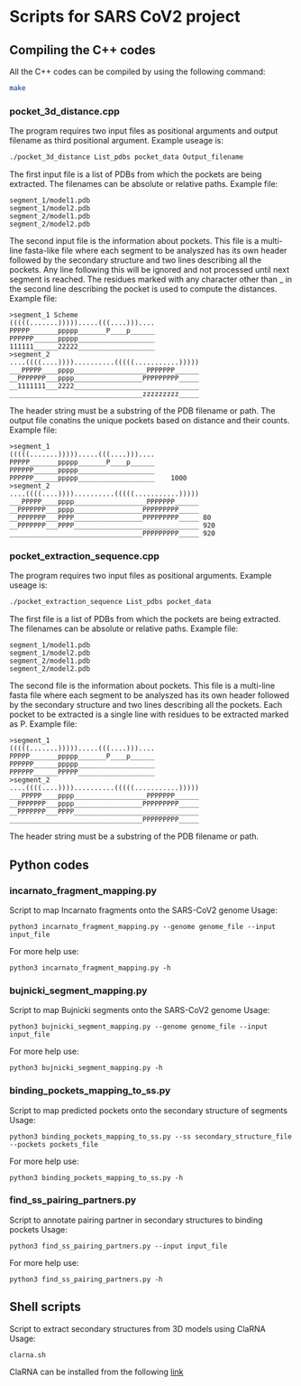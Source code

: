 # Scripts for SARS CoV2 project

## Compiling the C++ codes

All the C++ codes can be compiled by using the following command:
```bash
make
```

### pocket_3d_distance.cpp
The program requires two input files as positional arguments and output filename as third positional argument. 
Example useage is:
```bash
./pocket_3d_distance List_pdbs pocket_data Output_filename
```

The first input file is a list of PDBs from which the pockets are being extracted. The filenames can be absolute or relative paths.
Example file: 
```
segment_1/model1.pdb
segment_1/model2.pdb
segment_2/model1.pdb
segment_2/model2.pdb
```
The second input file is the information about pockets. This file is a multi-line fasta-like file where each segment to be analyszed has its own header followed by the secondary structure and two lines describing all the pockets. Any line following this will be ignored and not processed until next segment is reached. The residues marked with any character other than _ in the second line describing the pocket is used to compute the distances.
Example file: 
```
>segment_1 Scheme
(((((.......))))).....(((....)))....
PPPPP_______ppppp_______P____p______
PPPPPP______ppppp___________________
111111______22222___________________
>segment_2
....((((....))))..........(((((...........)))))
___PPPPP____pppp__________________PPPPPPP______
__PPPPPPP___pppp_________________PPPPPPPPP_____
__1111111___2222_______________________________
_________________________________zzzzzzzzz_____
```
The header string must be a substring of the PDB filename or path.
The output file conatins the unique pockets based on distance and their counts.
Example file:
```
>segment_1
(((((.......))))).....(((....)))....
PPPPP_______ppppp_______P____p______
PPPPPP______ppppp___________________
PPPPPP______ppppp___________________    1000
>segment_2
....((((....))))..........(((((...........)))))
___PPPPP____pppp__________________PPPPPPP______
__PPPPPPP___pppp_________________PPPPPPPPP_____
__PPPPPPP___PPPP_________________PPPPPPPPP_____	80
__PPPPPPP___PPPP_______________________________	920
_________________________________PPPPPPPPP_____	920
```

### pocket_extraction_sequence.cpp
The program requires two input files as positional arguments.
Example useage is:
```bash
./pocket_extraction_sequence List_pdbs pocket_data 
```
The first file is a list of PDBs from which the pockets are being 
extracted. The filenames can be absolute or relative paths.
Example file: 
```
segment_1/model1.pdb
segment_1/model2.pdb
segment_2/model1.pdb
segment_2/model2.pdb
```
The second file is the information about pockets. This file is a 
multi-line fasta file where each segment to be analyszed has its own 
header followed by the secondary structure and two lines describing
all the pockets. Each pocket to be extracted is a single line with 
residues to be extracted marked as P.
Example file: 
```
>segment_1
(((((.......))))).....(((....)))....
PPPPP_______ppppp_______P____p______
PPPPPP______ppppp___________________
PPPPPP______PPPPP___________________
>segment_2
....((((....))))..........(((((...........)))))
___PPPPP____pppp__________________PPPPPPP______
__PPPPPPP___pppp_________________PPPPPPPPP_____
__PPPPPPP___PPPP_______________________________
_________________________________PPPPPPPPP_____
```
The header string must be a substring of the PDB filename or path.


## Python codes

### incarnato_fragment_mapping.py
Script to map Incarnato fragments onto the SARS-CoV2 genome
Usage:
```
python3 incarnato_fragment_mapping.py --genome genome_file --input input_file
```
For more help use:
```
python3 incarnato_fragment_mapping.py -h
```

### bujnicki_segment_mapping.py
Script to map Bujnicki segments onto the SARS-CoV2 genome
Usage:
```
python3 bujnicki_segment_mapping.py --genome genome_file --input input_file
```
For more help use:
```
python3 bujnicki_segment_mapping.py -h
```

### binding_pockets_mapping_to_ss.py
Script to map predicted pockets onto the secondary structure of segments
Usage:
```
python3 binding_pockets_mapping_to_ss.py --ss secondary_structure_file --pockets pockets_file
```
For more help use:
```
python3 binding_pockets_mapping_to_ss.py -h
```

### find_ss_pairing_partners.py
Script to annotate pairing partner in secondary structures to binding pockets
Usage:
```
python3 find_ss_pairing_partners.py --input input_file
```
For more help use:
```
python3 find_ss_pairing_partners.py -h
```

## Shell scripts
Script to extract secondary structures from 3D models using ClaRNA
Usage:
```
clarna.sh
```
ClaRNA can be installed from the following [link](https://rna-tools.readthedocs.io/en/latest/tools.html?highlight=clarna#clarna-contacts-classification)